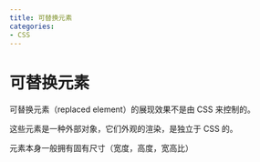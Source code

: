 ```yaml
---
title: 可替换元素
categories: 
- CSS
---
```


# 可替换元素

可替换元素（replaced element）的展现效果不是由 CSS 来控制的。

这些元素是一种外部对象，它们外观的渲染，是独立于 CSS 的。

元素本身一般拥有固有尺寸（宽度，高度，宽高比）